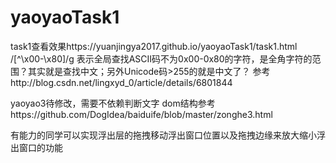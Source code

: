 # yaoyaoTask1
task1查看效果https://yuanjingya2017.github.io/yaoyaoTask1/task1.html
/[^\x00-\x80]/g 表示全局查找ASCII码不为0x00-0x80的字符，是全角字符的范围？其实就是查找中文；另外Unicode码>255的就是中文了？
参考http://blog.csdn.net/lingxyd_0/article/details/6801844


yaoyao3待修改，需要不依赖判断文字
dom结构参考https://github.com/DogIdea/baiduife/blob/master/zonghe3.html



有能力的同学可以实现浮出层的拖拽移动浮出窗口位置以及拖拽边缘来放大缩小浮出窗口的功能
